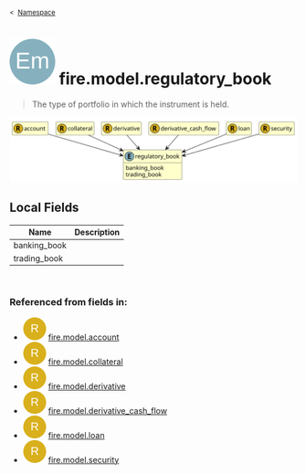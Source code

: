 <sub>&lt;&nbsp; [Namespace](index.md)</sub>
# <img src='images/enumType-lg.svg'/> fire.model.regulatory_book
>  
>The type of portfolio in which the instrument is held.
> 
<img src='images/fire.model.regulatory_book.svg'/>


## Local Fields


| Name        | Description |
| ----------- | ----------- |
| banking_book |   |
| trading_book |   |

<br/>

### Referenced from fields in:
- <img src='images/recordType.svg'/> [fire.model.account](UDT-fire.model.account.md)
- <img src='images/recordType.svg'/> [fire.model.collateral](UDT-fire.model.collateral.md)
- <img src='images/recordType.svg'/> [fire.model.derivative](UDT-fire.model.derivative.md)
- <img src='images/recordType.svg'/> [fire.model.derivative_cash_flow](UDT-fire.model.derivative_cash_flow.md)
- <img src='images/recordType.svg'/> [fire.model.loan](UDT-fire.model.loan.md)
- <img src='images/recordType.svg'/> [fire.model.security](UDT-fire.model.security.md)
